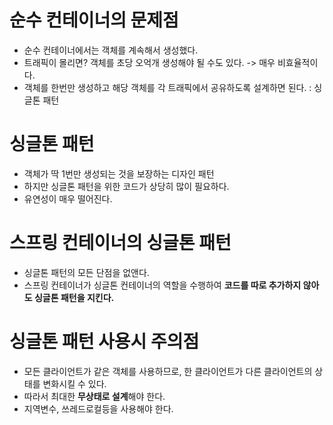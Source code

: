 # 순수 컨테이너의 문제점
* 순수 컨테이너에서는 객체를 계속해서 생성했다.
* 트래픽이 몰리면? 객체를 초당 오억개 생성해야 될 수도 있다. -> 매우 비효율적이다.
* 객체를 한번만 생성하고 해당 객체를 각 트래픽에서 공유하도록 설계하면 된다. : 싱글톤 패턴

# 싱글톤 패턴
* 객체가 딱 1번만 생성되는 것을 보장하는 디자인 패턴
* 하지만 싱글톤 패턴을 위한 코드가 상당히 많이 필요하다.
* 유연성이 매우 떨어진다.

# 스프링 컨테이너의 싱글톤 패턴
* 싱글톤 패턴의 모든 단점을 없앤다.
* 스프링 컨테이너가 싱글톤 컨테이너의 역할을 수행하여 **코드를 따로 추가하지 않아도 싱글톤 패턴을 지킨다.**

# 싱글톤 패턴 사용시 주의점
* 모든 클라이언트가 같은 객체를 사용하므로, 한 클라이언트가 다른 클라이언트의 상태를 변화시킬 수 있다.
* 따라서 최대한 **무상태로 설계**해야 한다.
* 지역변수, 쓰레드로컬등을 사용해야 한다.